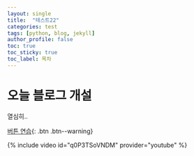 ```yaml
---
layout: single
title:  "테스트22"
categories: test
tags: [python, blog, jekyll]
author_profile: false
toc: true
toc_sticky: true
toc_label: 목차
---
```


# 오늘 블로그 개설

열심히..

[버튼 연습](https://google.com){: .btn .btn--warning}

{% include video id="q0P3TSoVNDM" provider="youtube" %}